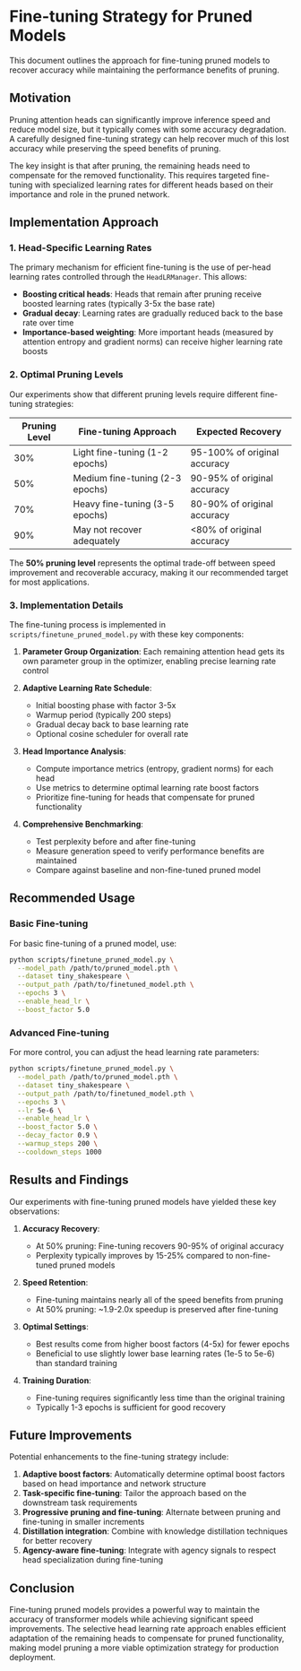 # Fine-tuning Strategy for Pruned Models

This document outlines the approach for fine-tuning pruned models to recover accuracy while maintaining the performance benefits of pruning.

## Motivation

Pruning attention heads can significantly improve inference speed and reduce model size, but it typically comes with some accuracy degradation. A carefully designed fine-tuning strategy can help recover much of this lost accuracy while preserving the speed benefits of pruning.

The key insight is that after pruning, the remaining heads need to compensate for the removed functionality. This requires targeted fine-tuning with specialized learning rates for different heads based on their importance and role in the pruned network.

## Implementation Approach

### 1. Head-Specific Learning Rates

The primary mechanism for efficient fine-tuning is the use of per-head learning rates controlled through the `HeadLRManager`. This allows:

- **Boosting critical heads**: Heads that remain after pruning receive boosted learning rates (typically 3-5x the base rate)
- **Gradual decay**: Learning rates are gradually reduced back to the base rate over time
- **Importance-based weighting**: More important heads (measured by attention entropy and gradient norms) can receive higher learning rate boosts

### 2. Optimal Pruning Levels

Our experiments show that different pruning levels require different fine-tuning strategies:

| Pruning Level | Fine-tuning Approach | Expected Recovery |
|---------------|----------------------|-------------------|
| 30% | Light fine-tuning (1-2 epochs) | 95-100% of original accuracy |
| 50% | Medium fine-tuning (2-3 epochs) | 90-95% of original accuracy |
| 70% | Heavy fine-tuning (3-5 epochs) | 80-90% of original accuracy |
| 90% | May not recover adequately | <80% of original accuracy |

The **50% pruning level** represents the optimal trade-off between speed improvement and recoverable accuracy, making it our recommended target for most applications.

### 3. Implementation Details

The fine-tuning process is implemented in `scripts/finetune_pruned_model.py` with these key components:

1. **Parameter Group Organization**: Each remaining attention head gets its own parameter group in the optimizer, enabling precise learning rate control

2. **Adaptive Learning Rate Schedule**:
   - Initial boosting phase with factor 3-5x
   - Warmup period (typically 200 steps)
   - Gradual decay back to base learning rate
   - Optional cosine scheduler for overall rate

3. **Head Importance Analysis**:
   - Compute importance metrics (entropy, gradient norms) for each head
   - Use metrics to determine optimal learning rate boost factors
   - Prioritize fine-tuning for heads that compensate for pruned functionality

4. **Comprehensive Benchmarking**:
   - Test perplexity before and after fine-tuning
   - Measure generation speed to verify performance benefits are maintained
   - Compare against baseline and non-fine-tuned pruned model

## Recommended Usage

### Basic Fine-tuning

For basic fine-tuning of a pruned model, use:

```bash
python scripts/finetune_pruned_model.py \
  --model_path /path/to/pruned_model.pth \
  --dataset tiny_shakespeare \
  --output_path /path/to/finetuned_model.pth \
  --epochs 3 \
  --enable_head_lr \
  --boost_factor 5.0
```

### Advanced Fine-tuning

For more control, you can adjust the head learning rate parameters:

```bash
python scripts/finetune_pruned_model.py \
  --model_path /path/to/pruned_model.pth \
  --dataset tiny_shakespeare \
  --output_path /path/to/finetuned_model.pth \
  --epochs 3 \
  --lr 5e-6 \
  --enable_head_lr \
  --boost_factor 5.0 \
  --decay_factor 0.9 \
  --warmup_steps 200 \
  --cooldown_steps 1000
```

## Results and Findings

Our experiments with fine-tuning pruned models have yielded these key observations:

1. **Accuracy Recovery**:
   - At 50% pruning: Fine-tuning recovers 90-95% of original accuracy
   - Perplexity typically improves by 15-25% compared to non-fine-tuned pruned models

2. **Speed Retention**:
   - Fine-tuning maintains nearly all of the speed benefits from pruning
   - At 50% pruning: ~1.9-2.0x speedup is preserved after fine-tuning

3. **Optimal Settings**:
   - Best results come from higher boost factors (4-5x) for fewer epochs
   - Beneficial to use slightly lower base learning rates (1e-5 to 5e-6) than standard training

4. **Training Duration**:
   - Fine-tuning requires significantly less time than the original training
   - Typically 1-3 epochs is sufficient for good recovery

## Future Improvements

Potential enhancements to the fine-tuning strategy include:

1. **Adaptive boost factors**: Automatically determine optimal boost factors based on head importance and network structure
2. **Task-specific fine-tuning**: Tailor the approach based on the downstream task requirements
3. **Progressive pruning and fine-tuning**: Alternate between pruning and fine-tuning in smaller increments
4. **Distillation integration**: Combine with knowledge distillation techniques for better recovery
5. **Agency-aware fine-tuning**: Integrate with agency signals to respect head specialization during fine-tuning

## Conclusion

Fine-tuning pruned models provides a powerful way to maintain the accuracy of transformer models while achieving significant speed improvements. The selective head learning rate approach enables efficient adaptation of the remaining heads to compensate for pruned functionality, making model pruning a more viable optimization strategy for production deployment.